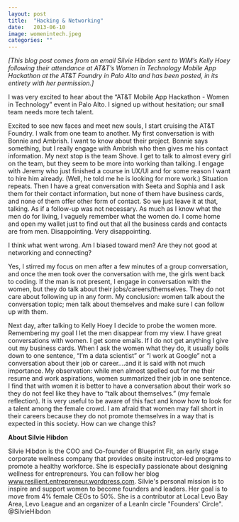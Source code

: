 ```yaml
---
layout: post
title:  "Hacking & Networking"
date:   2013-06-10
image: womenintech.jpeg
categories: ""
---
```


*\[This blog post comes from an email Silvie Hibdon sent to WIM’s Kelly Hoey following their attendance at AT&T’s Women in Technology Mobile App Hackathon at the AT&T Foundry in Palo Alto and has been posted, in its entirety with her permission.]*

 

I was very excited to hear about the “AT&T Mobile App Hackathon - Women in Technology” event in Palo Alto. I signed up without hesitation; our small team needs more tech talent.

 

Excited to see new faces and meet new souls, I start cruising the AT&T Foundry. I walk from one team to another. My first conversation is with Bonnie and Ambrish. I want to know about their project. Bonnie says something, but I really engage with Ambrish who then gives me his contact information. My next stop is the team Shove. I get to talk to almost every girl on the team, but they seem to be more into working than talking. I engage with Jeremy who just finished a course in UX/UI and for some reason I want to hire him already. (Well, he told me he is looking for more work.) Situation repeats. Then I have a great conversation with Seeta and Sophia and I ask them for their contact information, but none of them have business cards, and none of them offer other form of contact. So we just leave it at that, talking. As if a follow-up was not necessary. As much as I know what the men do for living, I vaguely remember what the women do.  I come home and open my wallet just to find out that all the business cards and contacts are from men. Disappointing. Very disappointing.

 

I think what went wrong. Am I biased toward men? Are they not good at networking and connecting?

 

Yes, I stirred my focus on men after a few minutes of a group conversation, and once the men took over the conversation with me, the girls went back to coding. If the man is not present, I engage in conversation with the women, but they do talk about their jobs/careers/themselves. They do not care about following up in any form. My conclusion: women talk about the conversation topic; men talk about themselves and make sure I can follow up with them.

 

Next day, after talking to Kelly Hoey I decide to probe the women more. Remembering my goal I let the men disappear from my view. I have great conversations with women. I get some emails.  If I do not get anything I give out my business cards. When I ask the women what they do, it usually boils down to one sentence, “I’m a data scientist” or “I work at Google” not a conversation about their job or career….and it is said with not much importance. My observation: while men almost spelled out for me their resume and work aspirations, women summarized their job in one sentence.  I find that with women it is better to have a conversation about their work so they do not feel like they have to “talk about themselves.” (my female reflection). It is very useful to be aware of this fact and know how to look for a talent among the female crowd. I am afraid that women may fall short in their careers because they do not promote themselves in a way that is expected in this society. How can we change this?

 

**About Silvie Hibdon**

Silvie Hibdon is the COO and Co-founder of Blueprint Fit, an early stage corporate wellness company that provides onsite instructor-led programs to promote a healthy workforce. She is especially passionate about designing wellness for entrepreneurs. You can follow her blog www.resilient.entrepreneur.wordpress.com. Silvie's personal mission is to inspire and support women to become founders and leaders. Her goal is to move from 4% female CEOs to 50%. She is a contributor at Local Levo Bay Area, Levo League and an organizer of a LeanIn circle "Founders' Circle". @SilvieHibdon
